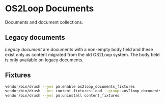 # OS2Loop Documents

Documents and document collections.

## Legacy documents

*Legacy document* are documents with a non-empty body field and these exist only
as content migrated from the old OS2Loop system. The body field is only
available on legacy documents.

## Fixtures

```sh
vendor/bin/drush --yes pm:enable os2loop_documents_fixtures
vendor/bin/drush --yes content-fixtures:load --groups=os2loop_documents,os2loop_file,os2loop_taxonomy
vendor/bin/drush --yes pm:uninstall content_fixtures
```
